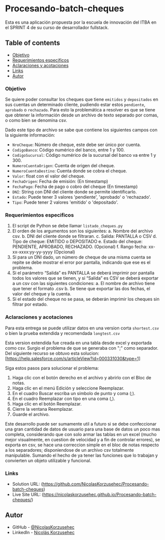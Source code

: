 # Procesando-batch-cheques
Esta es una aplicación propuesta por la escuela de innovación del ITBA en el SPRINT 4 de su curso de desarrollador fullstack.

## Table of contents

  - [Objetivo](#objetivo)
  - [Requerimientos especificos](#requerimientos-especificos)
  - [Aclaraciones y acotaciones](#aclaraciones-y-acotaciones)
  - [Links](#links)
  - [Autor](#autor)

### Objetivo
Se quiere poder consultar los cheques que tiene `emitidos` y `depositados` en sus cuentas un determinado cliente, pudiendo estar estos `pendiente`, `aprobado` o `rechazado`.
Para esto la problemática a resolver es que se tiene que obtener la información desde un archivo de texto separado por comas, o como bien se denomina csv.

Dado este tipo de archivo se sabe que contiene los siguientes campos con la siguiente información:
- `NroCheque`: Número de cheque, este debe ser único por cuenta.
- `CodigoBanco`: Código numérico del banco, entre 1 y 100.
- `CodigoSucursal`: Código numérico de la sucursal del banco va entre 1 y 300.
- `NumeroCuentaOrigen`: Cuenta de origen del cheque.
- `NumeroCuentaDestino`: Cuenta donde se cobra el cheque.
- `Valor`: float con el valor del cheque.
- `FechaOrigen`: Fecha de emisión: (En timestamp)
- `FechaPago`: Fecha de pago o cobro del cheque (En timestamp)
- `DNI`: String con DNI del cliente donde se permite identificarlo.
- `Estado`: Puede tener 3 valores 'pendiente', 'aprobado' o 'rechazado'.
- `Tipo`: Puede tener 2 valores 'emitido' o 'depositado'.

### Requerimientos especificos
1. El script de Python se debe llamar `listado_cheques.py`
2. El orden de los argumentos son los siguientes:
  a. Nombre del archivo csv.
  b. DNI del cliente donde se filtraran.
  c. Salida: PANTALLA o CSV
  d. Tipo de cheque: EMITIDO o DEPOSITADO
  e. Estado del cheque: PENDIENTE, APROBADO, RECHAZADO. (Opcional)
  f. Rango fecha: xx-xx-xxxx:yy-yy-yyyy (Opcional)
3. Si para un DNI dado, un número de cheque de una misma cuenta se repite se debe mostrar el error por pantalla, indicando que ese es el problema.
4. Si el parámetro “Salida” es PANTALLA se deberá imprimir por pantalla todos los valores que se tienen, y si “Salida” es CSV se deberá exportar a un csv con las siguientes condiciones:
  a. El nombre de archivo tiene que tener el formato
  <DNI><TIMESTAMPS ACTUAL>.csv
  b. Se tiene que exportar las dos fechas, el valor del cheque y la cuenta.
5. Si el estado del cheque no se pasa, se deberán imprimir los cheques sin filtrar por estado.

### Aclaraciones y acotaciones
Para esta entrega se puede utilizar datos en una version corta `shortest.csv` o bien la prueba extendida y recomendada `longtest.csv `

Esta version extendida fue creada en una tabla desde excel y exportada como csv. Surgio el problema de que se generaba con ";" como separador.
Del siguiente recurso se obtuvo esta solucion:
[https://help.salesforce.com/s/articleView?id=000331030&type=1]

Siga estos pasos para solucionar el problema:

1. Haga clic con el botón derecho en el archivo y abrirlo con el Bloc de notas.
2. Haga clic en el menú Edición y seleccione Reemplazar.
3. En el cuadro Buscar escriba un símbolo de punto y coma (;).
4. En el cuadro Reemplazar con tipo en una coma (,).
5. Haga clic en el botón Reemplazar.
6. Cierre la ventana Reemplazar.
7. Guarde el archivo. 

Este desarrollo puede ser sumamente util a futuro si se debe confeccionar una gran cantidad de datos de usuario para una base de datos un poco mas completa, considerando que con solo armar las tablas en un excel (mucho mejor visualmente, en cuestion de velocidad y a fin de controlar errores), se exporta en csv, se hace una correccion simple en el bloc de notas respecto a los separadores; disponiendose de un archivo csv totalmente manipulable. Sumando el hecho de ya tener las funciones que lo trabajan y convierten un objeto utilizable y funcional.

### Links
- Solution URL: (https://github.com/NicolasKorzusehec/Procesando-batch-cheques)
- Live Site URL: (https://nicolaskorzusehec.github.io/Procesando-batch-cheques/)

## Autor
- GitHub - [@NicolasKorzusehec](https://github.com/NicolasKorzusehec)
- LinkedIn - [Nicolás Korzusehec](https://www.linkedin.com/in/nicol%C3%A1s-korzusehec/)
